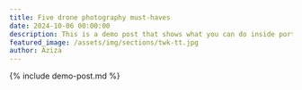 ```yaml
---
title: Five drone photography must-haves
date: 2024-10-06 00:00:00
description: This is a demo post that shows what you can do inside portfolio and blog posts. We’ve included everything you need to create engaging posts and case studies to show off your work in a beautiful way.
featured_image: /assets/img/sections/twk-tt.jpg
author: Aziza
---
```


{% include demo-post.md %}